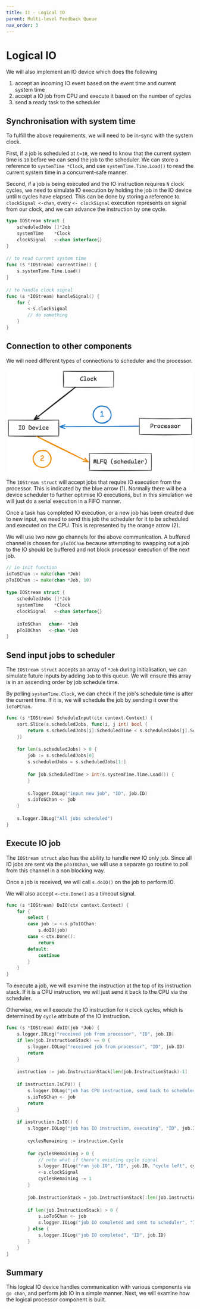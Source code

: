 ```yaml
---
title: II - Logical IO
parent: Multi-level Feedback Queue
nav_order: 3
---
```

# Logical IO 
We will also implement an IO device which does the following
1. accept an incoming IO event based on the event time and current system time
2. accept a IO job from CPU and execute it based on the number of cycles
3. send a ready task to the scheduler

## Synchronisation with system time
To fulfill the above requirements, we will need to be in-sync with the system clock.

First, if a job is scheduled at `t=10`, we need to know that the current system time is `10` before we can send the job to the scheduler. We can store a reference to `systemTime *Clock`, and use `systemTime.Time.Load()` to read the current system time in a concurrent-safe manner.

Second, if a job is being executed and the IO instruction requires `N` clock cycles, we need to simulate IO execution by holding the job in the IO device until `N` cycles have elapsed. This can be done by storing a reference to `clockSignal <-chan`, every `<- clockSignal` execution represents on signal from our clock, and we can advance the instruction by one cycle.

```go
type IOStream struct {
    scheduledJobs []*Job
	systemTime    *Clock
	clockSignal   <-chan interface{}
}

// to read current system time
func (s *IOStream) currentTime() {
    s.systemTime.Time.Load()
}

// to handle clock signal
func (s *IOStream) handleSignal() {
    for {
        <-s.clockSignal
        // do something
    }
}
```

## Connection to other components
We will need different types of connections to scheduler and the processor.

![](3-mlfq-io.png)

The `IOStream struct` will accept jobs that require IO execution from the processor. This is indicated by the blue arrow (1). Normally there will be a device scheduler to further optimise IO executions, but in this simulation we will just do a serial execution in a FIFO manner.

Once a task has completed IO execution, or a new job has been created due to new input, we need to send this job the scheduler for it to be scheduled and executed on the CPU. This is represented by the orange arrow (2).

We will use two new go channels for the above communication. A buffered channel is chosen for `pToIOChan` because attempting to swapping out a job to the IO should be buffered and not block processor execution of the next job.

```go
// in init function
ioToSChan := make(chan *Job)
pToIOChan := make(chan *Job, 10)

type IOStream struct {
	scheduledJobs []*Job
	systemTime    *Clock
	clockSignal   <-chan interface{}

	ioToSChan   chan<- *Job
	pToIOChan   <-chan *Job
}
```

## Send input jobs to scheduler
The `IOStream struct` accepts an array of `*Job` during initialisation, we can simulate future inputs by adding `Job` to this queue. We will ensure this array is in an ascending order by job schedule time.

By polling `systemTime.Clock`, we can check if the job's schedule time is after the current time. If it is, we will schedule the job by sending it over the `ioToPChan`.

```go
func (s *IOStream) ScheduleInput(ctx context.Context) {
	sort.Slice(s.scheduledJobs, func(i, j int) bool {
		return s.scheduledJobs[i].ScheduledTime < s.scheduledJobs[j].ScheduledTime
	})

	for len(s.scheduledJobs) > 0 {
		job := s.scheduledJobs[0]
		s.scheduledJobs = s.scheduledJobs[1:]

		for job.ScheduledTime > int(s.systemTime.Time.Load()) {
		}

		s.logger.IOLog("input new job", "ID", job.ID)
		s.ioToSChan <- job
	}

	s.logger.IOLog("All jobs scheduled")
}
```

## Execute IO job
The `IOStream struct` also has the ability to handle new IO only job. Since all IO jobs are sent via the `pToIOChan`, we will use a separate go routine to poll from this channel in a non blocking way. 

Once a job is received, we will call `s.doIO()` on the job to perform IO.

We will also accept `<-ctx.Done()` as a timeout signal.

```go
func (s *IOStream) DoIO(ctx context.Context) {
	for {
		select {
		case job := <-s.pToIOChan:
			s.doIO(job)
		case <-ctx.Done():
			return
		default:
			continue
		}
	}
}
```

To execute a job, we will examine the instruction at the top of its instruction stack. If it is a CPU instruction, we will just send it back to the CPU via the scheduler.

Otherwise, we will execute the IO instruction for `N` clock cycles, which is determined by `cycle` attribute of the IO instruction.

```go
func (s *IOStream) doIO(job *Job) {
	s.logger.IOLog("received job from processor", "ID", job.ID)
	if len(job.InstructionStack) == 0 {
		s.logger.IOLog("received job from processor", "ID", job.ID)
		return
	}

	instruction := job.InstructionStack[len(job.InstructionStack)-1]

	if instruction.IsCPU() {
		s.logger.IOLog("job has CPU instruction, send back to scheduler", "ID", job.ID)
		s.ioToSChan <- job
		return
	}

	if instruction.IsIO() {
		s.logger.IOLog("job has IO instruction, executing", "ID", job.ID)

		cyclesRemaining := instruction.Cycle

		for cyclesRemaining > 0 {
			// note what if there's existing cycle signal
			s.logger.IOLog("run job IO", "ID", job.ID, "cycle left", cyclesRemaining)
			<-s.clockSignal
			cyclesRemaining -= 1
		}

		job.InstructionStack = job.InstructionStack[:len(job.InstructionStack)-1]

		if len(job.InstructionStack) > 0 {
			s.ioToSChan <- job
			s.logger.IOLog("job IO completed and sent to scheduler", "ID", job.ID)
		} else {
			s.logger.IOLog("job IO completed", "ID", job.ID)
		}
	}
}
```

## Summary
This logical IO device handles communication with various components via `go chan`, and perform job IO in a simple manner. Next, we will examine how the logical processor component is built.

